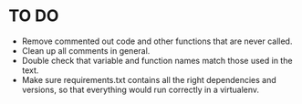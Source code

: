 # TO DO
* Remove commented out code and other functions that are never called.
* Clean up all comments in general.
* Double check that variable and function names match those used in the text.
* Make sure requirements.txt contains all the right dependencies and versions, so that everything would run correctly in a virtualenv.
